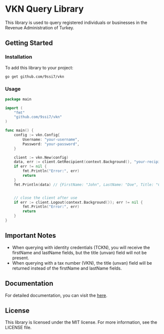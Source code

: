 # VKN Query Library

This library is used to query registered individuals or businesses in the Revenue Administration of Turkey.

## Getting Started

### Installation

To add this library to your project:

```bash
go get github.com/9ssi7/vkn
```

### Usage

```go
package main

import (
    "fmt"
    "github.com/9ssi7/vkn"
)

func main() {
    config := vkn.Config{
        Username: "your-username",
        Password: "your-password",
    }

    client := vkn.New(config)
    data, err := client.GetRecipient(context.Background(), "your-recipients-vkn-or-tck")
    if err != nil {
        fmt.Println("Error:", err)
        return
    }
    fmt.Println(data) // {FirstName: "John", LastName: "Doe", Title: "Company Name", TaxOffice: "Tax Office Name"}


    // close the client after use
    if err := client.Logout(context.Background()); err != nil {
        fmt.Println("Error:", err)
        return
    }
}
```

## Important Notes

- When querying with identity credentials (TCKN), you will receive the firstName and lastName fields, but the title (unvan) field will not be present.
- When querying with a tax number (VKN), the title (unvan) field will be returned instead of the firstName and lastName fields.

## Documentation

For detailed documentation, you can visit the [here](https://pkg.go.dev/github.com/9ssi7/vkn).

## License

This library is licensed under the MIT license. For more information, see the LICENSE file.
